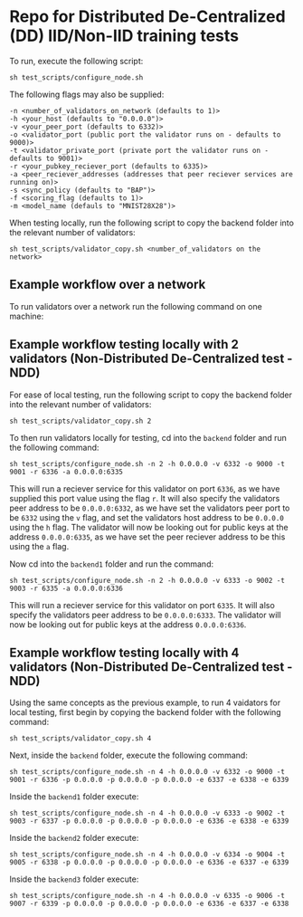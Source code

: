 # Repo for Distributed De-Centralized (DD) IID/Non-IID training tests


To run, execute the following script:

```
sh test_scripts/configure_node.sh 
```

The following flags may also be supplied:

```
-n <number_of_validators_on_network (defaults to 1)> 
-h <your_host (defaults to "0.0.0.0")> 
-v <your_peer_port (defaults to 6332)> 
-o <validator_port (public port the validator runs on - defaults to 9000)>
-t <validator_private_port (private port the validator runs on - defaults to 9001)>
-r <your_pubkey_reciever_port (defaults to 6335)> 
-a <peer_reciever_addresses (addresses that peer reciever services are running on)>
-s <sync_policy (defaults to "BAP")> 
-f <scoring_flag (defaults to 1)> 
-m <model_name (defauls to "MNIST28X28")>
```

When testing locally, run the following script to copy the backend folder into the relevant number of validators:

```
sh test_scripts/validator_copy.sh <number_of_validators on the network>
```

## Example workflow over a network

To run validators over a network run the following command on one machine:

## Example workflow testing locally with 2 validators (Non-Distributed De-Centralized test - NDD)

For ease of local testing, run the following script to copy the backend folder into the relevant number of validators:

```
sh test_scripts/validator_copy.sh 2
```

To then run validators locally for testing, cd into the `backend` folder and run the following command:

```
sh test_scripts/configure_node.sh -n 2 -h 0.0.0.0 -v 6332 -o 9000 -t 9001 -r 6336 -a 0.0.0.0:6335 
```

This will run a reciever service for this validator on port `6336`, as we have supplied this port value using the flag `r`. It will also specify the validators peer address to be `0.0.0.0:6332`, as we have set the validators peer port to be `6332` using the `v` flag, and set the validators host address to be `0.0.0.0` using the `h` flag. 
The validator will now be looking out for public keys at the address `0.0.0.0:6335`, as we have set the peer reciever address to be this using the `a` flag.

Now cd into the `backend1` folder and run the command:

```
sh test_scripts/configure_node.sh -n 2 -h 0.0.0.0 -v 6333 -o 9002 -t 9003 -r 6335 -a 0.0.0.0:6336
```

This will run a reciever service for this validator on port `6335`. It will also specify the validators peer address to be `0.0.0.0:6333`. 
The validator will now be looking out for public keys at the address `0.0.0.0:6336`.

## Example workflow testing locally with 4 validators (Non-Distributed De-Centralized test - NDD)

Using the same concepts as the previous example, to run 4 vaidators for local testing, first begin by copying the backend folder with the following command: 

```
sh test_scripts/validator_copy.sh 4
```

Next, inside the `backend` folder, execute the following command:

```
sh test_scripts/configure_node.sh -n 4 -h 0.0.0.0 -v 6332 -o 9000 -t 9001 -r 6336 -p 0.0.0.0 -p 0.0.0.0 -p 0.0.0.0 -e 6337 -e 6338 -e 6339
```

Inside the `backend1` folder execute:

```
sh test_scripts/configure_node.sh -n 4 -h 0.0.0.0 -v 6333 -o 9002 -t 9003 -r 6337 -p 0.0.0.0 -p 0.0.0.0 -p 0.0.0.0 -e 6336 -e 6338 -e 6339
```

Inside the `backend2` folder execute:

```
sh test_scripts/configure_node.sh -n 4 -h 0.0.0.0 -v 6334 -o 9004 -t 9005 -r 6338 -p 0.0.0.0 -p 0.0.0.0 -p 0.0.0.0 -e 6336 -e 6337 -e 6339
```

Inside the `backend3` folder execute:

```
sh test_scripts/configure_node.sh -n 4 -h 0.0.0.0 -v 6335 -o 9006 -t 9007 -r 6339 -p 0.0.0.0 -p 0.0.0.0 -p 0.0.0.0 -e 6336 -e 6337 -e 6338
```